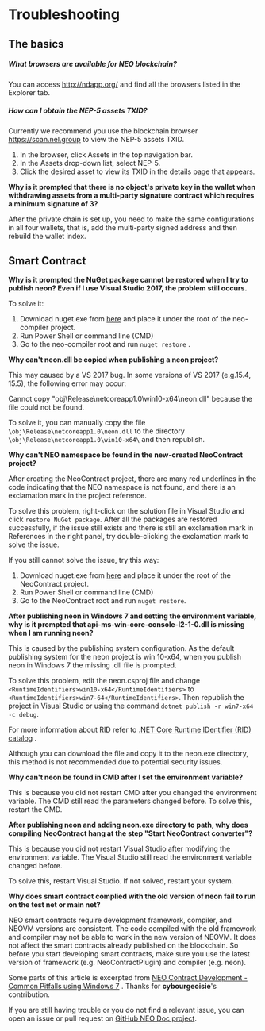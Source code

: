 # Troubleshooting

## The basics

##### What browsers are available for NEO blockchain?

You can access http://ndapp.org/ and find all the browsers listed in the Explorer tab.

##### How can I obtain the NEP-5 assets TXID?

Currently we recommend you use the blockchain browser https://scan.nel.group to view the NEP-5 assets TXID.

1. In the browser, click Assets in the top navigation bar. 
2. In the Assets drop-down list, select NEP-5.
3. Click the desired asset to view its TXID in the details page that appears.

**Why is it prompted that there is no object's private key in the wallet when withdrawing assets from a multi-party signature contract which requires a minimum signature of 3?**

After the private chain is set up, you need to make the same configurations in all four wallets, that is, add the multi-party signed address and then rebuild the wallet index. 

## Smart Contract

**Why is it prompted the NuGet package cannot be restored when I try to publish neon? Even if I use Visual Studio 2017, the problem still occurs.**

To solve it:

1. Download nuget.exe from [here](https://www.nuget.org/downloads) and place it under the root  of the neo-compiler project. 
2. Run Power Shell or command line (CMD) 
3. Go to the neo-compiler root and run `nuget restore` .

**Why can't neon.dll be copied when publishing a neon project?**

This may caused by a VS 2017 bug. In some versions of VS 2017 (e.g.15.4, 15.5), the following error may occur:  

Cannot copy "obj\Release\netcoreapp1.0\win10-x64\neon.dll" because the file could not be found.

To solve it, you can manually copy the file `\obj\Release\netcoreapp1.0\neon.dll` to the directory `\obj\Release\netcoreapp1.0\win10-x64\` and then republish.

**Why can't NEO namespace be found in the new-created NeoContract project?**

After creating the NeoContract project, there are many red underlines in the code indicating that the NEO namespace is not found, and there is an exclamation mark in the project reference.

To solve this problem, right-click on the solution file in Visual Studio and click `restore NuGet package`. After all the packages are restored successfully, if the issue still exists and there is still an exclamation mark in References in the right panel, try double-clicking the exclamation mark to solve the issue.

If you still cannot solve the issue, try this way:

1. Download nuget.exe from [here](https://www.nuget.org/downloads) and place it under the root of the NeoContract project. 
2. Run Power Shell or command line (CMD) 
3. Go to the NeoContract root and run `nuget restore`.

**After publishing neon in Windows 7 and setting the environment variable, why is it prompted that api-ms-win-core-console-l2-1-0.dll is missing when I am running neon?**

This is caused by the publishing system configuration. As the default publishing system for the neon project is win 10-x64, when you publish neon in Windows 7 the missing .dll file is prompted. 

To solve this problem, edit the neon.csproj file and change  `<RuntimeIdentifiers>win10-x64</RuntimeIdentifiers>` to `<RuntimeIdentifiers>win7-64</RuntimeIdentifiers>`. Then republish the project in Visual Studio or using the command `dotnet publish -r win7-x64 -c debug`.

For more information about RID refer to [.NET Core Runtime IDentifier (RID) catalog](https://docs.microsoft.com/en-us/dotnet/core/rid-catalog) .

Although you can download the file and copy it to the neon.exe directory, this method is not recommended due to potential security issues.

**Why can't neon be found in CMD after I set the environment variable?**

This is because you did not restart CMD after you changed the environment variable. The CMD still read the parameters changed before. To solve this, restart the CMD.

**After publishing neon and adding neon.exe directory to path, why does compiling NeoContract hang at the step "Start NeoContract converter"?**

This is because you did not restart Visual Studio after modifying the environment variable. The Visual Studio still read the environment variable changed before. 

To solve this, restart Visual Studio. If not solved, restart your system.

**Why does smart contract complied with the old version of neon fail to run on the test net or main net?**

NEO smart contracts require development framework, compiler, and NEOVM versions are consistent. The code compiled with the old framework and compiler may not be able to work in the new version of NEOVM. It does not affect the smart contracts already published on the blockchain. So before you start developing smart contracts, make sure you use the latest version of framework (e.g. NeoContractPlugin) and compiler (e.g. neon).

Some parts of this article is excerpted from [NEO Contract Development - Common Pitfalls using Windows 7](https://steemit.com/neo/@cybourgeoisie/neo-contract-development-common-pitfalls-using-windows-7) . Thanks for **cybourgeoisie**'s contribution.

If you are still having trouble or you do not find a relevant issue, you can open an issue or pull request on [GitHub NEO Doc project](https://github.com/neo-project/docs).